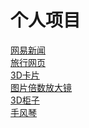 # 个人项目
<a href="https://nizhenrenxing.github.io/jqg0803/wynews-1/dist/index.html">网易新闻</a><br>
<a href="https://nizhenrenxing.github.io/jqg0803/trip/trip">旅行网页</a><br>
<a href="https://nizhenrenxing.github.io/jqg0803/step/card">3D卡片</a><br>
<a href="https://nizhenrenxing.github.io/jqg0803/magnifier/zoom">图片倍数放大镜</a><br>
<a href="https://nizhenrenxing.github.io/jqg0803/cabinet/drawer">3D柜子</a><br>
<a href="https://nizhenrenxing.github.io/jqg0803/accordion/hand">手风琴</a><br>
